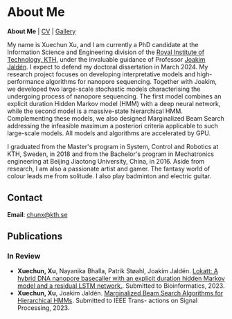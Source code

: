 # About Me

**About Me** | [CV](https://chunxxc.github.io/xuechunxu.github.io/xuechunwebsite/CV.html) | [Gallery](https://chunxxc.github.io/xuechunwebsite/hobbies.html)

My name is Xuechun Xu, and I am currently a PhD candidate at the Information Science and Engineering division of the [Royal Institute of Technology, KTH](https://www.kth.se/en), under the invaluable guidance of Professor [Joakim Jaldén](https://www.kth.se/profile/jalden). I expect to defend my doctoral dissertation in March 2024. My research project focuses on developing interpretative models and high-performance algorithms for nanopore sequencing. Together with Joakim, we developed two large-scale stochastic models characterising the undergoing process of nanopore sequencing. The first model combines an explicit duration Hidden Markov model (HMM) with a deep neural network, while the second model is a massive-state hierarchical HMM. Complementing these models, we also designed Marginalized Beam Search addressing the infeasible maximum a posteriori criteria applicable to such large-scale models. All models and algorithms are accelerated by GPU.

I graduated from the Master's program in System, Control and Robotics at KTH, Sweden, in 2018 and from the Bachelor's program in Mechatronics engineering at Beijing Jiaotong University, China, in 2016. Aside from research, I am also a passionate artist and gamer. The fantasy world of colour leads me from solitude. I also play badminton and electric guitar. 

## Contact

**Email**: chunx@kth.se


## Publications

### In Review

- **Xuechun, Xu**, Nayanika Bhalla, Patrik Støahl, Joakim Jaldén. [Lokatt: A hybrid DNA nanopore basecaller with an explicit duration hidden Markov model and a residual LSTM network.](https://www.biorxiv.org/content/10.1101/2022.07.13.499873v1). Submitted to Bioinformatics, 2023.
- **Xuechun, Xu**, Joakim Jaldén. [Marginalized Beam Search Algorithms for Hierarchical HMMs](https://arxiv.org/abs/2305.11752). Submitted to IEEE Trans- actions on Signal Processing, 2023.


